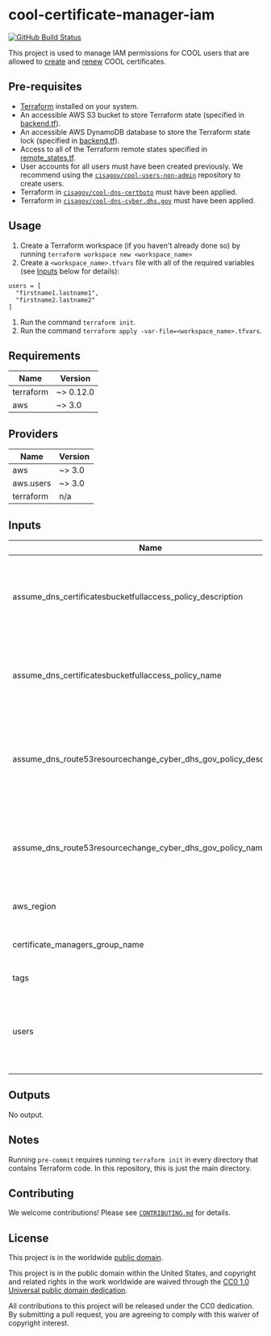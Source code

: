 # cool-certificate-manager-iam #

[![GitHub Build Status](https://github.com/cisagov/cool-certificate-manager-iam/workflows/build/badge.svg)](https://github.com/cisagov/cool-certificate-manager-iam/actions)

This project is used to manage IAM permissions for COOL users that are
allowed to
[create](https://github.com/cisagov/cool-system/wiki/Creating-a-COOL-Certificate)
and
[renew](https://github.com/cisagov/cool-system/wiki/Renewing-a-COOL-Certificate)
COOL certificates.

## Pre-requisites ##

- [Terraform](https://www.terraform.io/) installed on your system.
- An accessible AWS S3 bucket to store Terraform state
  (specified in [backend.tf](backend.tf)).
- An accessible AWS DynamoDB database to store the Terraform state lock
  (specified in [backend.tf](backend.tf)).
- Access to all of the Terraform remote states specified in
  [remote_states.tf](remote_states.tf).
- User accounts for all users must have been created previously.  We
  recommend using the
  [`cisagov/cool-users-non-admin`](https://github.com/cisagov/cool-users-non-admin)
  repository to create users.
- Terraform in
  [`cisagov/cool-dns-certboto`](https://github.com/cisagov/cool-dns-certboto)
  must have been applied.
- Terraform in
  [`cisagov/cool-dns-cyber.dhs.gov`](https://github.com/cisagov/cool-dns-cyber.dhs.gov)
  must have been applied.

## Usage ##

1. Create a Terraform workspace (if you haven't already done so) by running
   `terraform workspace new <workspace_name>`
1. Create a `<workspace_name>.tfvars` file with all of the required
  variables (see [Inputs](#Inputs) below for details):

  ```hcl
  users = [
    "firstname1.lastname1",
    "firstname2.lastname2"
  ]
  ```

1. Run the command `terraform init`.
1. Run the command `terraform apply
  -var-file=<workspace_name>.tfvars`.

## Requirements ##

| Name | Version |
|------|---------|
| terraform | ~> 0.12.0 |
| aws | ~> 3.0 |

## Providers ##

| Name | Version |
|------|---------|
| aws | ~> 3.0 |
| aws.users | ~> 3.0 |
| terraform | n/a |

## Inputs ##

| Name | Description | Type | Default | Required |
|------|-------------|------|---------|:--------:|
| assume_dns_certificatesbucketfullaccess_policy_description | The description to associate with the IAM policy that allows assumption of the role that allows full access to the certificates bucket in the DNS account. | `string` | `The IAM policy that allows assumption of the role that allows full access to the certificates bucket in the DNS account.` | no |
| assume_dns_certificatesbucketfullaccess_policy_name | The name to assign the IAM policy that allows assumption of the role that allows full access to the certificates bucket in the DNS account. | `string` | `DNS-AssumeCertificatesBucketFullAccess` | no |
| assume_dns_route53resourcechange_cyber_dhs_gov_policy_description | The description to associate with the IAM policy that allows assumption of the role that allows sufficient permissions to modify resource records in the cyber.dhs.gov zone in the DNS account. | `string` | `The IAM policy that allows assumption of the role that allows sufficient permissions to modify resource records in the cyber.dhs.gov zone in the DNS account.` | no |
| assume_dns_route53resourcechange_cyber_dhs_gov_policy_name | The name to assign the IAM policy that allows assumption of the role that allows sufficient permissions to modify resource records in the cyber.dhs.gov zone in the DNS account. | `string` | `DNS-AssumeRoute53ResourceChange-cyber.dhs.gov` | no |
| aws_region | The AWS region to deploy into (e.g. us-east-1) | `string` | `us-east-1` | no |
| certificate_managers_group_name | The name of the group to be created for certificate manager users. | `string` | `certificate_managers` | no |
| tags | Tags to apply to all AWS resources created | `map(string)` | `{}` | no |
| users | A list containing the usernames of each user that is allowed to manage certificates.  Example: [ "firstname1.lastname1", "firstname2.lastname2" ] | `list(string)` | n/a | yes |

## Outputs ##

No output.

## Notes ##

Running `pre-commit` requires running `terraform init` in every directory that
contains Terraform code. In this repository, this is just the main directory.

## Contributing ##

We welcome contributions!  Please see [`CONTRIBUTING.md`](CONTRIBUTING.md) for
details.

## License ##

This project is in the worldwide [public domain](LICENSE).

This project is in the public domain within the United States, and
copyright and related rights in the work worldwide are waived through
the [CC0 1.0 Universal public domain
dedication](https://creativecommons.org/publicdomain/zero/1.0/).

All contributions to this project will be released under the CC0
dedication. By submitting a pull request, you are agreeing to comply
with this waiver of copyright interest.
